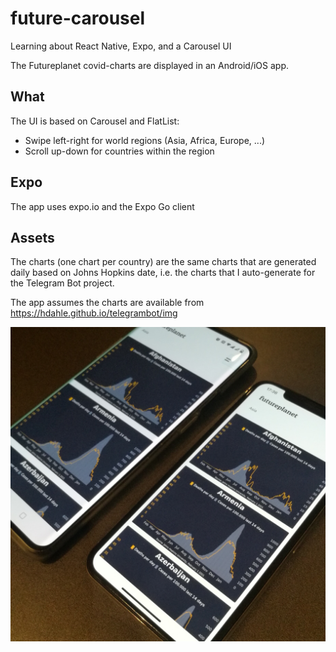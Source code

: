 # future-carousel
Learning about React Native, Expo, and a Carousel UI

The Futureplanet covid-charts are displayed in an Android/iOS app.

## What

The UI is based on Carousel and FlatList:
- Swipe left-right for world regions (Asia, Africa, Europe, ...)
- Scroll up-down for countries within the region

## Expo

The app uses expo.io and the Expo Go client

## Assets

The charts (one chart per country) are the same charts that are generated daily based on Johns Hopkins date, i.e. the charts that I auto-generate for the Telegram Bot project.

The app assumes the charts are available from https://hdahle.github.io/telegrambot/img

![plot](./docs/phones.jpg)
